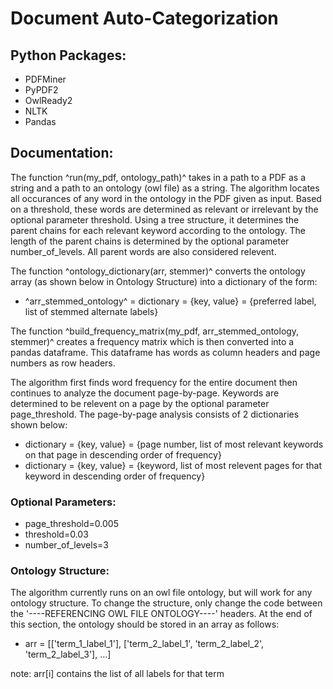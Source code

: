 # Document Auto-Categorization

## Python Packages:
* PDFMiner 
* PyPDF2
* OwlReady2
* NLTK
* Pandas

## Documentation:
The function ^run(my_pdf, ontology_path)^ takes in a path to a PDF as a string and a path to an ontology (owl file) as a string. The algorithm locates all occurances of any word in the ontology in the PDF given as input. Based on a threshold, these words are determined as relevant or irrelevant by the optional parameter threshold. Using a tree structure, it determines the parent chains for each relevant keyword according to the ontology. The length of the parent chains is determined by the optional parameter number_of_levels. All parent words are also considered relevent.

The function ^ontology_dictionary(arr, stemmer)^ converts the ontology array (as shown below in Ontology Structure) into a dictionary of the form:
* ^arr_stemmed_ontology^ = dictionary = {key, value} = {preferred label, list of stemmed alternate labels}

The function ^build_frequency_matrix(my_pdf, arr_stemmed_ontology, stemmer)^ creates a frequency matrix which is then converted into a pandas dataframe. This dataframe has words as column headers and page numbers as row headers.

The algorithm first finds word frequency for the entire document then continues to analyze the document page-by-page. Keywords are determined to be relevent on a page by the optional parameter page_threshold. The page-by-page analysis consists of 2 dictionaries shown below:
* dictionary = {key, value} = {page number, list of most relevant keywords on that page in descending order of frequency}
* dictionary = {key, value} = {keyword, list of most relevent pages for that keyword in descending order of frequency}

### Optional Parameters:
* page_threshold=0.005
* threshold=0.03
* number_of_levels=3

### Ontology Structure:
The algorithm currently runs on an owl file ontology, but will work for any ontology structure. To change the structure, only change the code between the '----REFERENCING OWL FILE ONTOLOGY----' headers. At the end of this section, the ontology should be stored in an array as follows:
* arr = [['term_1_label_1'], ['term_2_label_1', 'term_2_label_2', 'term_2_label_3'], ...]

note: arr[i] contains the list of all labels for that term
